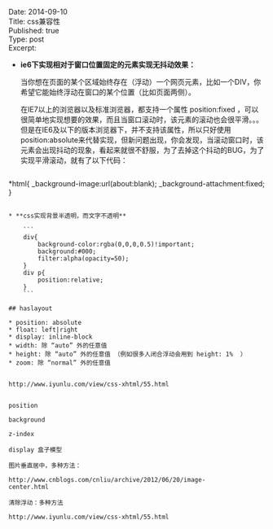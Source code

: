 Date: 2014-09-10  
Title: css兼容性  
Published: true  
Type: post  
Excerpt: 

  
* **ie6下实现相对于窗口位置固定的元素实现无抖动效果：**

	当你想在页面的某个区域始终存在（浮动）一个网页元素，比如一个DIV，你希望它能始终浮动在窗口的某个位置（比如页面两侧）。

	在IE7以上的浏览器以及标准浏览器，都支持一个属性 position:fixed ，可以很简单地实现想要的效果，而且当窗口滚动时，该元素的滚动也会很平滑。。。但是在IE6及以下的版本浏览器下，并不支持该属性，所以只好使用position:absolute来代替实现，但新问题出现，你会发现，当滚动窗口时，该元素会出现抖动的现象，看起来就很不舒服，为了去掉这个抖动的BUG，为了实现平滑滚动，就有了以下代码：

	
	```
*html{
	_background-image:url(about:blank);
	_background-attachment:fixed;
}
```

* **css实现背景半透明，而文字不透明**

	```
	div{
		background-color:rgba(0,0,0,0.5)!important;
		background:#000;
		filter:alpha(opacity=50);
	}
	div p{
		position:relative;
	}
	```

## haslayout

* position: absolute 
* float: left|right 
* display: inline-block  
* width: 除 “auto” 外的任意值 
* height: 除 “auto” 外的任意值 （例如很多人闭合浮动会用到 height: 1%  ） 
* zoom: 除 “normal” 外的任意值 


http://www.iyunlu.com/view/css-xhtml/55.html


position

background

z-index

display 盒子模型

图片垂直居中，多种方法：

http://www.cnblogs.com/cnliu/archive/2012/06/20/image-
center.html

清除浮动：多种方法

http://www.iyunlu.com/view/css-xhtml/55.html